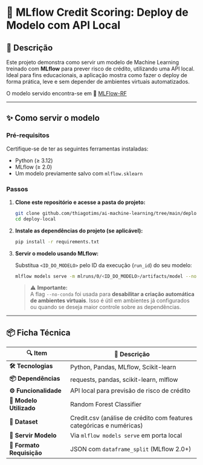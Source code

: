 # 🎯 **MLflow Credit Scoring: Deploy de Modelo com API Local**

## 📝 Descrição

Este projeto demonstra como servir um modelo de Machine Learning treinado com **MLflow** para prever risco de crédito, utilizando uma API local. Ideal para fins educacionais, a aplicação mostra como fazer o deploy de forma prática, leve e sem depender de ambientes virtuais automatizados.

O modelo servido encontra-se em 📁 [MLFlow-RF](https://github.com/thiagotims/ai-machine-learning/tree/main/MLFlow-RF)

---

## ✨ Como servir o modelo

### Pré-requisitos

Certifique-se de ter as seguintes ferramentas instaladas:

- Python (≥ 3.12)
- MLflow (≥ 2.0)
- Um modelo previamente salvo com `mlflow.sklearn`

### Passos

1. **Clone este repositório e acesse a pasta do projeto:**

   ```bash
   git clone github.com/thiagotims/ai-machine-learning/tree/main/deploy-local.git
   cd deploy-local
   ```

2. **Instale as dependências do projeto (se aplicável):**

   ```bash
   pip install -r requirements.txt
   ```

3. **Servir o modelo usando MLflow:**

   Substitua `<ID_DO_MODELO>` pelo ID da execução (`run_id`) do seu modelo:

   ```bash
   mlflow models serve -m mlruns/0/<ID_DO_MODELO>/artifacts/model --no-conda -p 2345
   ```

   > ⚠️ **Importante:**  
   > A flag `--no-conda` foi usada para **desabilitar a criação automática de ambientes virtuais**. Isso é útil em ambientes já configurados ou quando se deseja maior controle sobre as dependências.

---

## 📦 Ficha Técnica

| 🔍 **Item**            | 📄 **Descrição**                                                 |
|------------------------|------------------------------------------------------------------|
| **🛠️ Tecnologias**     | Python, Pandas, MLflow, Scikit-learn                             |
| **📦 Dependências**    | requests, pandas, scikit-learn, mlflow                           |
| **⚙️ Funcionalidade**  | API local para previsão de risco de crédito                      |
| **📌 Modelo Utilizado**| Random Forest Classifier                                         |
| **🧪 Dataset**         | Credit.csv (análise de crédito com features categóricas e numéricas) |
| **📄 Servir Modelo**   | Via `mlflow models serve` em porta local                         |
| **🔗 Formato Requisição** | JSON com `dataframe_split` (MLflow 2.0+)                         |


